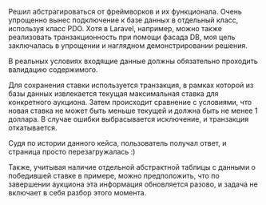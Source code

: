 
Решил абстрагироваться от фреймворков и их функционала. Очень упрощенно вынес подключение к базе данных в отдельный класс, используя класс PDO. Хотя в Laravel, например, можно также реализовать транзакционность при помощи фасада DB, моя цель заключалась в упрощении и наглядном демонстрировании решения.

В реальных условиях входящие данные должны обязательно проходить валидацию содержимого.

Для сохранения ставки используется транзакция, в рамках которой из базы данных извлекается текущая максимальная ставка для конкретного аукциона. Затем происходит сравнение с условиями, что новая ставка не может быть меньше текущей и должна быть не менее 1 доллара. В случае ошибки выбрасывается исключение, и транзакция откатывается.

Судя по истории данного кейса, пользователь получал ответ, и страница просто перезагружалась :)

Также, учитывая наличие отдельной абстрактной таблицы с данными о победившей ставке в примере, можно предположить, что по завершении аукциона эта информация обновляется разово, и задача не включает в себя разбор этого момента.